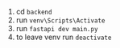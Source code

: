 1. cd `backend`
2. run `venv\Scripts\Activate`
3. run `fastapi dev main.py`
4. to leave venv run `deactivate`